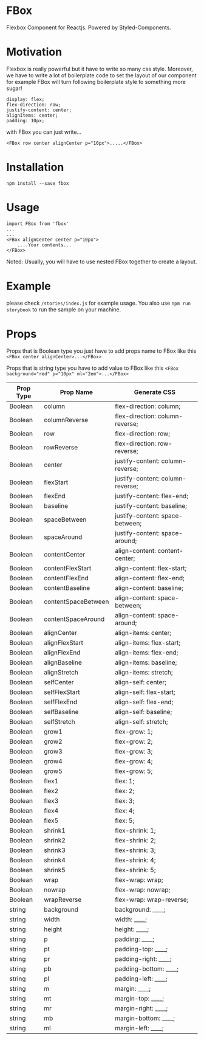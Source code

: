 # FBox
Flexbox Component for Reactjs. Powered by Styled-Components.

# Motivation
Flexbox is really powerful but it have to write so many css style. Moreover, we have to write a lot of boilerplate code to set the layout of our component for example FBox will turn following boilerplate style to something more sugar! 
```
display: flex;
flex-direction: row;
justify-content: center;
alignItems: center;
padding: 10px;
```

with FBox you can just write...

```
<FBox row center alignCenter p="10px">.....</FBox>
```

# Installation
```
npm install --save fbox
```
# Usage
```
import FBox from 'fbox'
...
...
<FBox alignCenter center p="10px">
    ....Your contents...
</FBox>
```
Noted: Usually, you will have to use nested FBox together to create a layout.

# Example

please check `/stories/index.js` for example usage. You also use `npm run storybook` to run the sample on your machine.

# Props

Props that is Boolean type you just have to add props name to FBox like this `<FBox center alignCenter>...</FBox>`

Props that is string type you have to add value to FBox like this `<FBox background="red" p="10px" ml="2em">...</FBox>`

|Prop Type| Prop Name | Generate CSS |
|---------|-----------|---------------|
| Boolean | column   | flex-direction: column;
| Boolean | columnReverse | flex-direction: column-reverse; 
| Boolean | row |  flex-direction: row; 
| Boolean | rowReverse |  flex-direction: row-reverse; 
| Boolean | center |  justify-content: column-reverse; 
| Boolean | flexStart |  justify-content: column-reverse; 
| Boolean | flexEnd | justify-content: flex-end;
| Boolean | baseline | justify-content: baseline;
| Boolean | spaceBetween | justify-content: space-between;
| Boolean | spaceAround | justify-content: space-around;
| Boolean | contentCenter | align-content: content-center;
| Boolean | contentFlexStart | align-content: flex-start;
| Boolean | contentFlexEnd | align-content: flex-end;
| Boolean | contentBaseline | align-content: baseline;
| Boolean | contentSpaceBetween | align-content: space-between;
| Boolean | contentSpaceAround | align-content: space-around;
| Boolean | alignCenter | align-items: center;
| Boolean | alignFlexStart | align-items: flex-start;
| Boolean | alignFlexEnd | align-items: flex-end;
| Boolean | alignBaseline | align-items: baseline;
| Boolean | alignStretch | align-items: stretch;
| Boolean | selfCenter | align-self: center;
| Boolean | selfFlexStart | align-self: flex-start;
| Boolean | selfFlexEnd | align-self: flex-end;
| Boolean | selfBaseline | align-self: baseline;
| Boolean | selfStretch | align-self: stretch;
| Boolean | grow1 | flex-grow: 1;
| Boolean | grow2 | flex-grow: 2;
| Boolean | grow3 | flex-grow: 3;
| Boolean | grow4 | flex-grow: 4;
| Boolean | grow5 | flex-grow: 5;
| Boolean | flex1 | flex: 1;
| Boolean | flex2 | flex: 2;
| Boolean | flex3 | flex: 3;
| Boolean | flex4 | flex: 4;
| Boolean | flex5 | flex: 5;
| Boolean | shrink1 | flex-shrink: 1;
| Boolean | shrink2 | flex-shrink: 2;
| Boolean | shrink3 | flex-shrink: 3;
| Boolean | shrink4 | flex-shrink: 4;
| Boolean | shrink5 | flex-shrink: 5;
| Boolean | wrap | flex-wrap: wrap;
| Boolean | nowrap | flex-wrap: nowrap;
| Boolean | wrapReverse | flex-wrap: wrap-reverse;
| string | background | background: ____;
| string | width | width: ____;
| string | height | height: ____;
| string | p | padding: ____;
| string | pt | padding-top: ____;
| string | pr | padding-right: ____;
| string | pb | padding-bottom: ____;
| string | pl | padding-left: ____;
| string | m | margin: ____;
| string | mt | margin-top: ____;
| string | mr | margin-right: ____;
| string | mb | margin-bottom: ____;
| string | ml | margin-left: ____;















